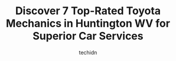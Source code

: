 ---
layout: ampstory
image: https://images.unsplash.com/photo-1641921966132-371cca4de3a1?ixlib=rb-4.0.3&ixid=MnwxMjA3fDB8MHxwaG90by1wYWdlfHx8fGVufDB8fHx8&auto=format&fit=crop&w=640&h=853&q=80
author: techidn
featured: false
description: Trust your vehicles maintenance and repairs to the 7 best Toyota Mechanic in Huntington WV, USA. With their extensive experience, cutting-edge technology, and commitment to customer satisfa
title: Discover 7 Top-Rated Toyota Mechanics in Huntington WV for Superior Car Services
cover:
   title: Discover 7 Top-Rated Toyota Mechanics in Huntington WV for Superior Car Services
   subtitle: Rickpate
   background: https://images.unsplash.com/photo-1641921966132-371cca4de3a1?ixlib=rb-4.0.3&ixid=MnwxMjA3fDB8MHxwaG90by1wYWdlfHx8fGVufDB8fHx8&auto=format&fit=crop&w=640&h=853&q=80

pages: 
 - layout: thirds
   top: <h1>#1 Tic Toc Tire Co</h1>
   bottom: "<p>Blew a tire on the way from Kentucky to the east coast.  Called Tic Toc Tires to see if they had a tire and could work us in for a replacement. A+ customer service.  Repl</p>"
   background: https://www.knot35.com/toplist/wp-content/uploads/2023/06/best-toyota-mechanic-1-in-huntington-wv-1685836430.jpeg
   backgroundblur: true
 - layout: thirds
   top: <h1>#2 Moses AutoMall of Huntington</h1>
   bottom: "<p>5200 US-60, Huntington, WV 25705, United States</p>"
   background: https://www.knot35.com/toplist/wp-content/uploads/2023/06/best-toyota-mechanic-2-in-huntington-wv-1685836430.jpeg
   cta:
      link: https://www.knot35.com/toplist/discover-7-top-rated-toyota-mechanics-in-huntington-wv-for-superior-car-services/
      text: Discover 7 Top-Rated Toyota Mechanics in Huntington WV for Superior Car Services
 - layout: thirds
   top: <h1>#3 Clarks Auto Care Inc</h1>
   bottom: "<p>2538 8th Ave, Huntington, WV 25703, United States</p>"
   background: https://www.knot35.com/toplist/wp-content/uploads/2023/06/best-toyota-mechanic-3-in-huntington-wv-1685836430.jpeg
   cta:
      link: https://www.knot35.com/toplist/discover-7-top-rated-toyota-mechanics-in-huntington-wv-for-superior-car-services/
      text: Discover 7 Top-Rated Toyota Mechanics in Huntington WV for Superior Car Services
 - layout: thirds
   top: <h1>#4 Quality Auto Generations</h1>
   bottom: "<p>701 6th Ave, Huntington, WV 25701, United States</p>"
   background: https://images.unsplash.com/photo-1580610447943-1bfbef5efe07?ixlib=rb-4.0.3&ixid=MnwxMjA3fDB8MHxwaG90by1wYWdlfHx8fGVufDB8fHx8&auto=format&fit=crop&w=640&h=853&q=80
   cta:
      link: https://www.knot35.com/toplist/discover-7-top-rated-toyota-mechanics-in-huntington-wv-for-superior-car-services/
      text: Discover 7 Top-Rated Toyota Mechanics in Huntington WV for Superior Car Services
 - layout: thirds
   top: <h1>#5 Genes Automotive Services Inc</h1>
   bottom: "<p>92 Washington Ave, Huntington, WV 25701, United States</p>"
   background: https://images.unsplash.com/photo-1533998839656-76f5e4b2bccb?ixlib=rb-4.0.3&ixid=MnwxMjA3fDB8MHxwaG90by1wYWdlfHx8fGVufDB8fHx8&auto=format&fit=crop&w=640&h=853&q=80
   cta:
      link: https://www.knot35.com/toplist/discover-7-top-rated-toyota-mechanics-in-huntington-wv-for-superior-car-services/
      text: Discover 7 Top-Rated Toyota Mechanics in Huntington WV for Superior Car Services
 - layout: thirds
   top: <h1>#6 Hail Pro®️</h1>
   bottom: "<p>1133 Hal Greer Boulevard, Huntington, WV 25701, United States</p>"
   background: https://images.unsplash.com/photo-1553949345-eb786bb3f7ba?ixlib=rb-4.0.3&ixid=MnwxMjA3fDB8MHxwaG90by1wYWdlfHx8fGVufDB8fHx8&auto=format&fit=crop&w=640&h=853&q=80
   cta:
      link: https://www.knot35.com/toplist/discover-7-top-rated-toyota-mechanics-in-huntington-wv-for-superior-car-services/
      text: Discover 7 Top-Rated Toyota Mechanics in Huntington WV for Superior Car Services
 - layout: thirds
   top: <h1>#7 1st Choice Auto Care</h1>
   bottom: "<p>4528 Ohio River Rd, Huntington, WV 25702, United States</p>"
   background: https://images.unsplash.com/photo-1515405295579-ba7b45403062?ixlib=rb-4.0.3&ixid=MnwxMjA3fDB8MHxwaG90by1wYWdlfHx8fGVufDB8fHx8&auto=format&fit=crop&w=640&h=853&q=80
   cta:
      link: https://www.knot35.com/toplist/discover-7-top-rated-toyota-mechanics-in-huntington-wv-for-superior-car-services/
      text: Discover 7 Top-Rated Toyota Mechanics in Huntington WV for Superior Car Services
 - layout: thirds
   middle: Continue reading...
   background: https://images.unsplash.com/photo-1541356665065-22676f35dd40?ixlib=rb-4.0.3&ixid=MnwxMjA3fDB8MHxwaG90by1wYWdlfHx8fGVufDB8fHx8&auto=format&fit=crop&w=640&h=853&q=80
   cta:
      link: https://www.knot35.com/toplist/discover-7-top-rated-toyota-mechanics-in-huntington-wv-for-superior-car-services/
      text: Discover 7 Top-Rated Toyota Mechanics in Huntington WV for Superior Car Services
      
---